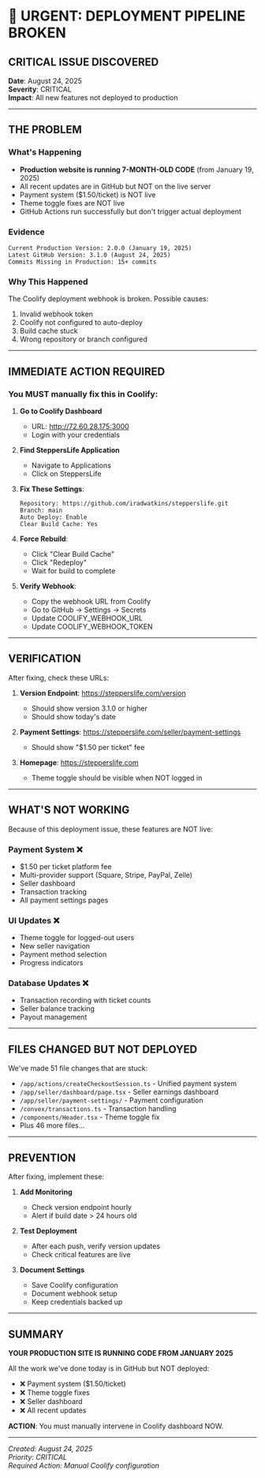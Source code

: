 # 🚨 URGENT: DEPLOYMENT PIPELINE BROKEN

## CRITICAL ISSUE DISCOVERED
**Date**: August 24, 2025  
**Severity**: CRITICAL  
**Impact**: All new features not deployed to production

---

## THE PROBLEM

### What's Happening
- **Production website is running 7-MONTH-OLD CODE** (from January 19, 2025)
- All recent updates are in GitHub but NOT on the live server
- Payment system ($1.50/ticket) is NOT live
- Theme toggle fixes are NOT live
- GitHub Actions run successfully but don't trigger actual deployment

### Evidence
```
Current Production Version: 2.0.0 (January 19, 2025)
Latest GitHub Version: 3.1.0 (August 24, 2025)
Commits Missing in Production: 15+ commits
```

### Why This Happened
The Coolify deployment webhook is broken. Possible causes:
1. Invalid webhook token
2. Coolify not configured to auto-deploy
3. Build cache stuck
4. Wrong repository or branch configured

---

## IMMEDIATE ACTION REQUIRED

### You MUST manually fix this in Coolify:

1. **Go to Coolify Dashboard**
   - URL: http://72.60.28.175:3000
   - Login with your credentials

2. **Find SteppersLife Application**
   - Navigate to Applications
   - Click on SteppersLife

3. **Fix These Settings**:
   ```
   Repository: https://github.com/iradwatkins/stepperslife.git
   Branch: main
   Auto Deploy: Enable
   Clear Build Cache: Yes
   ```

4. **Force Rebuild**:
   - Click "Clear Build Cache"
   - Click "Redeploy"
   - Wait for build to complete

5. **Verify Webhook**:
   - Copy the webhook URL from Coolify
   - Go to GitHub → Settings → Secrets
   - Update COOLIFY_WEBHOOK_URL
   - Update COOLIFY_WEBHOOK_TOKEN

---

## VERIFICATION

After fixing, check these URLs:

1. **Version Endpoint**: https://stepperslife.com/version
   - Should show version 3.1.0 or higher
   - Should show today's date

2. **Payment Settings**: https://stepperslife.com/seller/payment-settings
   - Should show "$1.50 per ticket" fee

3. **Homepage**: https://stepperslife.com
   - Theme toggle should be visible when NOT logged in

---

## WHAT'S NOT WORKING

Because of this deployment issue, these features are NOT live:

### Payment System ❌
- $1.50 per ticket platform fee
- Multi-provider support (Square, Stripe, PayPal, Zelle)
- Seller dashboard
- Transaction tracking
- All payment settings pages

### UI Updates ❌
- Theme toggle for logged-out users
- New seller navigation
- Payment method selection
- Progress indicators

### Database Updates ❌
- Transaction recording with ticket counts
- Seller balance tracking
- Payout management

---

## FILES CHANGED BUT NOT DEPLOYED

We've made 51 file changes that are stuck:
- `/app/actions/createCheckoutSession.ts` - Unified payment system
- `/app/seller/dashboard/page.tsx` - Seller earnings dashboard
- `/app/seller/payment-settings/` - Payment configuration
- `/convex/transactions.ts` - Transaction handling
- `/components/Header.tsx` - Theme toggle fix
- Plus 46 more files...

---

## PREVENTION

After fixing, implement these:

1. **Add Monitoring**
   - Check version endpoint hourly
   - Alert if build date > 24 hours old

2. **Test Deployment**
   - After each push, verify version updates
   - Check critical features are live

3. **Document Settings**
   - Save Coolify configuration
   - Document webhook setup
   - Keep credentials backed up

---

## SUMMARY

**YOUR PRODUCTION SITE IS RUNNING CODE FROM JANUARY 2025**

All the work we've done today is in GitHub but NOT deployed:
- ❌ Payment system ($1.50/ticket)
- ❌ Theme toggle fixes
- ❌ Seller dashboard
- ❌ All recent updates

**ACTION**: You must manually intervene in Coolify dashboard NOW.

---

*Created: August 24, 2025*  
*Priority: CRITICAL*  
*Required Action: Manual Coolify configuration*